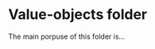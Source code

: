 <!--
Copyright 2022 Gravwell, Inc. All rights reserved.
Contact: <legal@gravwell.io>

This software may be modified and distributed under the terms of the
MIT license. See the LICENSE file for details.
-->

# Value-objects folder

The main porpuse of this folder is...
